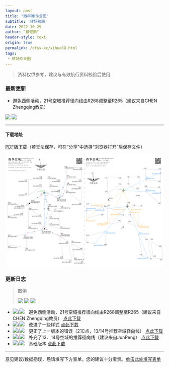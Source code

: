 ```yaml
---
layout: post
title: "西华RD作业图"
subtitle: '转场航路'
date: 2022-10-29
author: “曾健鹏"
header-style: text
origin: true
permalink: /dfss-xc/xihuaRD.html
tags:
 - 转场作业图
---
```


> 资料仅供参考，建议与有效航行资料校验后使用

### 最新更新

- 避免西侧活动，21号空域推荐径向线由R268调整至R265（建议来自CHEN Zhengqing教员）

<div style="display:inline;">
<img src="https://img.shields.io/badge/更新于-2022年10月29日-blue" style="align-self:left;" />  
  <img src="https://img.shields.io/badge/最新版本号-1.2/1.3-green" style="align-self:left;" />  
</div>



---

#### 下载地址

[PDF版下载](http://static.zengjianpeng.com/img/application/pdf/20221029/西华RDv1.2-1.3（打印版）.pdf)（若无法保存，可在“分享”中选择“浏览器打开”后保存文件）

![ZHXH-MQJCv3.0（图片版）](https://raw.githubusercontent.com/eric5013/image/master/file/image/png/%E8%A5%BF%E5%8D%8ERDv1.2-1.3%EF%BC%88%E5%9B%BE%E7%89%87%E7%89%88%EF%BC%89.png)



### 更新日志

> 图例
>
> <div style="display:inline;">
> <img src="https://img.shields.io/badge/-现行有效版本-informational" style="align-self:left;" />  
>   <img src="https://img.shields.io/badge/-出现参数错误，需要引起注意（错误处会在下一版本更新内容标注）-red" style="align-self:left;" />
>   <img src="https://img.shields.io/badge/-版本已淘汰，不建议继续使用-grey" style="align-self:left;" />  
> </div>

- <img src="https://img.shields.io/badge/-V1.2-informational" style="display:inline !important;margin: 0">/<img src="https://img.shields.io/badge/-V1.3-informational" style="display:inline !important;margin: 0 1em 0 0 ">避免西侧活动，21号空域推荐径向线由R268调整至R265（建议来自CHEN Zhengqing教员） [点此下载](http://static.zengjianpeng.com/img/application/pdf/20221029/西华RDv1.1-1.2（打印版）.pdf)
- <img src="https://img.shields.io/badge/-V1.2-informational" style="display:inline !important;margin: 0">/<img src="https://img.shields.io/badge/-V1.2-informational" style="display:inline !important;margin: 0 1em 0 0 ">改进了一些样式 [点此下载](http://static.zengjianpeng.com/img/application/pdf/20221029/西华RDv1.2-1.2（打印版）.pdf)
- <img src="https://img.shields.io/badge/-V1.1-informational" style="display:inline !important;margin: 0">/<img src="https://img.shields.io/badge/-V1.2-informational" style="display:inline !important;margin: 0 1em 0 0 ">更正了上一版本的错误（21C点，13/14号推荐空域径向线） [点此下载](http://static.zengjianpeng.com/img/application/pdf/20221029/西华RDv1.1-1.2（打印版）.pdf)
- <img src="https://img.shields.io/badge/-V1.0-red" style="display:inline !important;margin: 0;">/<img src="https://img.shields.io/badge/-V1.1-red" style="display:inline !important;margin: 0 1em 0 0 ">补充了13、14号空域的推荐径向线（建议来自JunPeng） [点此下载](http://static.zengjianpeng.com/img/application/pdf/20221029/西华RDv1.0-1.1.pdf)
- <img src="https://img.shields.io/badge/-V1.0-grey" style="display:inline !important;margin: 0;">/<img src="https://img.shields.io/badge/-V1.0-grey" style="display:inline !important;margin: 0 1em 0 0 ">基础版本 [点此下载](http://static.zengjianpeng.com/img/application/pdf/20221029/西华RDv1.0.pdf)


---

意见建议/数据勘误，恳请填写下方表单。您的建议十分宝贵。[单击此处填写表单](http://ez-studio.mikecrm.com/pfYX77d)



